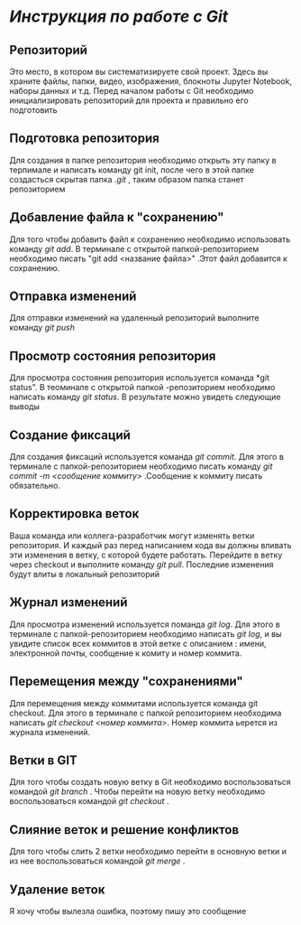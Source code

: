 # __*Инструкция по работе с Git*__
## Репозиторий
Это место, в котором вы систематизируете свой проект. Здесь вы храните файлы, папки, видео, изображения, блокноты Jupyter Notebook, наборы данных и т.д. Перед началом работы с Git необходимо инициализировать репозиторий для проекта и правильно его подготовить
## Подготовка репозитория
Для создания в папке репозитория необходимо открыть эту папку в терпимале и написать команду git init, после чего в этой папке создасться скрытая папка *.git* , таким образом папка станет репозиторием 
## Добавление файла к "сохранению"
Для того чтобы добавить файл к сохранению необходимо использовать команду *git add*. В терминале с открытой папкой-репозиторием необходимо писать "git add <название файла>" .Этот файл добавится к сохранению.
## Отправка изменений
Для отправки изменений на удаленный репозиторий выполните команду *git push*
## Просмотр состояния репозитория
Для просмотра состояния репозитория используется команда *git status". В теоминале с открытой папкой -репозиторием необходимо написать команду *git status*. В результате можно увидеть следующие выводы
## Создание фиксаций
Для создания фиксаций используется команда *git commit*. Для этого в терминале с папкой-репозиторием необходимо писать команду *git commit -m <сообщение коммиту>* .Сообщение к коммиту писать обязательно.
## Корректировка веток
Ваша команда или коллега-разработчик могут изменять ветки репозитория. И каждый раз перед написанием кода вы должны вливать эти изменения в ветку, с которой будете работать. Перейдите в ветку через checkout и выполните команду *git pull*. Последние изменения будут влиты в локальный репозиторий
## Журнал изменений
Для просмотра изменений используется поманда *git log*. Для этого в терминале с папкой-репозиторием необходимо написать *git log*, и вы увидите список всех коммитов в этой ветке с описанием : имени, электронной почты, сообщение к комиту и номер коммита.
## Перемещения между "сохранениями"
Для перемещения между коммитами используется команда git checkout. Для этого в терминале с папкой репозиторием необходима написать *git checkout <номер коммита>*. Номер коммита ьерется из журнала изменений.
## Ветки в GIT
Для того чтобы создать новую ветку в Git необходимо воспользоваться командой *git branch <name>*. Чтобы перейти на новую ветку необходимо воспользоваться командой *git checkout <name>*.
## Слияние веток и решение конфликтов
Для того чтобы слить 2 ветки необходимо перейти в основную ветки и из нее воспользоваться командой *git merge <name>*.
## Удаление веток
Я хочу чтобы вылезла ошибка, поэтому пишу это сообщение 

